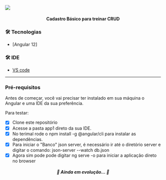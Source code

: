 <img src="https://img.shields.io/static/v1?label=Cadastro-Colaborador&message=Angular&color=7159c1&style=for-the-badge&logo=ghost"/>

<h4 align="center">Cadastro Básico para treinar CRUD</h4>

 ### 🛠 Tecnologias

- [Angular 12]


 ### 🛠 IDE


- [VS code](https://code.visualstudio.com/) 
---

### Pré-requisitos

Antes de começar, você vai precisar ter instalado em sua máquina o Angular e uma IDE da sua preferência.


Para testar:

- [x] Clone este repositório
- [x] Acesse a pasta app1 direto da sua IDE.
- [x] No terimal rode o npm install -g @angular/cli para instalar as dependências.
- [x] Para iniciar o "Banco" json server, é necessário ir até o diretório server e digitar o comando: json-server --watch db.json
- [x] Agora sim pode pode digitar ng serve -o para iniciar a aplicação direto no browser

<h5 align="center"> 
	🚧  Ainda em evolução...  🚧
</h5>





